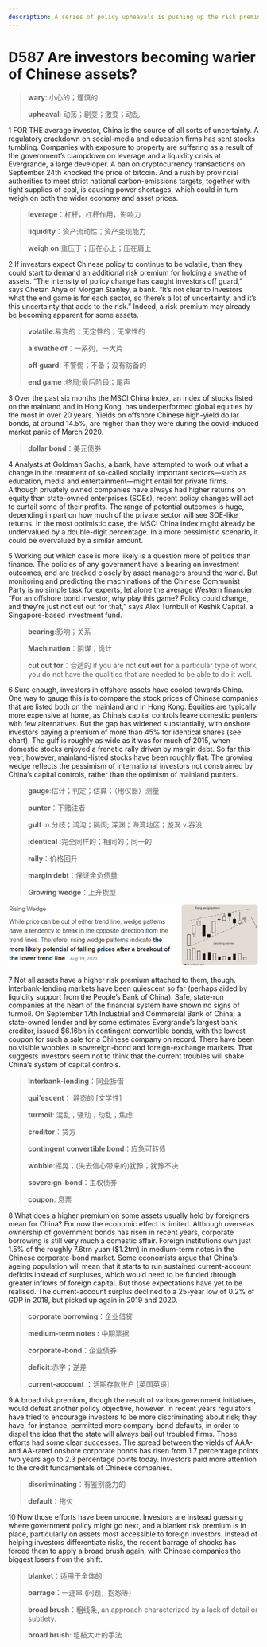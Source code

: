 ```yaml
---
description: A series of policy upheavals is pushing up the risk premium in offshore markets
---
```


# D587 Are investors becoming warier of Chinese assets?
> **wary**: 小心的；谨慎的
 > 
> **upheaval**: 动荡；剧变；激变；动乱
 > 

1 FOR THE average investor, China is the source of all sorts of uncertainty. A regulatory crackdown on social-media and education firms has sent stocks tumbling. Companies with exposure to property are suffering as a result of the government’s clampdown on leverage and a liquidity crisis at Evergrande, a large developer. A ban on cryptocurrency transactions on September 24th knocked the price of bitcoin. And a rush by provincial authorities to meet strict national carbon-emissions targets, together with tight supplies of coal, is causing power shortages, which could in turn weigh on both the wider economy and asset prices.

> **leverage**：杠杆，杠杆作用，影响力
>
> **liquidity**：资产流动性；资产变现能力
>
> **weigh on**:重压于；压在心上；压在肩上
>

2 If investors expect Chinese policy to continue to be volatile, then they could start to demand an additional risk premium for holding a swathe of assets. “The intensity of policy change has caught investors off guard,” says Chetan Ahya of Morgan Stanley, a bank. “It’s not clear to investors what the end game is for each sector, so there’s a lot of uncertainty, and it’s this uncertainty that adds to the risk.” Indeed, a risk premium may already be becoming apparent for some assets.

> **volatile**:易变的；无定性的；无常性的
>
> **a swathe of**：一系列，一大片
>
> **off guard**: 不警惕；不备；没有防备的
>
> **end game** :终局;最后阶段；尾声
>

3 Over the past six months the MSCI China Index, an index of stocks listed on the mainland and in Hong Kong, has underperformed global equities by the most in over 20 years. Yields on offshore Chinese high-yield dollar bonds, at around 14.5%, are higher than they were during the covid-induced market panic of March 2020.

> **dollar bond**：美元债券
>

4 Analysts at Goldman Sachs, a bank, have attempted to work out what a change in the treatment of so-called socially important sectors—such as education, media and entertainment—might entail for private firms. Although privately owned companies have always had higher returns on equity than state-owned enterprises (SOEs), recent policy changes will act to curtail some of their profits. The range of potential outcomes is huge, depending in part on how much of the private sector will see SOE-like returns. In the most optimistic case, the MSCI China index might already be undervalued by a double-digit percentage. In a more pessimistic scenario, it could be overvalued by a similar amount.

5 Working out which case is more likely is a question more of politics than finance. The policies of any government have a bearing on investment outcomes, and are tracked closely by asset managers around the world. But monitoring and predicting the machinations of the Chinese Communist Party is no simple task for experts, let alone the average Western financier. “For an offshore bond investor, why play this game? Policy could change, and they’re just not cut out for that,” says Alex Turnbull of Keshik Capital, a Singapore-based investment fund.

> **bearing**:影响；关系
>
> **Machination**：阴谋；诡计
>
> **cut out for**：合适的 if you are not **cut out** **for** a particular type of work, you do not have the qualities that are needed to be able to do it well.
>

6 Sure enough, investors in offshore assets have cooled towards China. One way to gauge this is to compare the stock prices of Chinese companies that are listed both on the mainland and in Hong Kong. Equities are typically more expensive at home, as China’s capital controls leave domestic punters with few alternatives. But the gap has widened substantially, with onshore investors paying a premium of more than 45% for identical shares (see chart). The gulf is roughly as wide as it was for much of 2015, when domestic stocks enjoyed a frenetic rally driven by margin debt. So far this year, however, mainland-listed stocks have been roughly flat. The growing wedge reflects the pessimism of international investors not constrained by China’s capital controls, rather than the optimism of mainland punters.

> **gauge**:估计；判定；估算；（用仪器）测量
>
> **punter**：下赌注者
>
> **gulf** :n.分歧；鸿沟；隔阂; 深渊；海湾地区；漩涡  v.吞没
>
> **identical** :完全同样的；相同的；同一的
>
> **rally**：价格回升
>
> **margin debt**：保证金负债量
>
> **Growing wedge**：上升楔型
>

![](./img/boxcnJx3dDH8uEqSQSKrXaUloFf.png)

7 Not all assets have a higher risk premium attached to them, though. Interbank-lending markets have been quiescent so far (perhaps aided by liquidity support from the People’s Bank of China). Safe, state-run companies at the heart of the financial system have shown no signs of turmoil. On September 17th Industrial and Commercial Bank of China, a state-owned lender and by some estimates Evergrande’s largest bank creditor, issued $6.16bn in contingent convertible bonds, with the lowest coupon for such a sale for a Chinese company on record. There have been no visible wobbles in sovereign-bond and foreign-exchange markets. That suggests investors seem not to think that the current troubles will shake China’s system of capital controls.

> **Interbank-lending**：同业拆借
>
> **qui'escent**： 静态的 [文学性]
>
> **turmoil**: 混乱；骚动；动乱；焦虑
>
> **creditor**：贷方
>
> **contingent convertible bond**：应急可转债
>
> **wobble**:摇晃；(失去信心带来的)犹豫；犹豫不决
>
> **sovereign-bond**：主权债券
>
> **coupon**: 息票
>

8 What does a higher premium on some assets usually held by foreigners mean for China? For now the economic effect is limited. Although overseas ownership of government bonds has risen in recent years, corporate borrowing is still very much a domestic affair. Foreign institutions own just 1.5% of the roughly 7.6trn yuan ($1.2trn) in medium-term notes in the Chinese corporate-bond market. Some economists argue that China’s ageing population will mean that it starts to run sustained current-account deficits instead of surpluses, which would need to be funded through greater inflows of foreign capital. But those expectations have yet to be realised. The current-account surplus declined to a 25-year low of 0.2% of GDP in 2018, but picked up again in 2019 and 2020.

> **corporate borrowing**：企业借贷
>
> **medium-term notes :** 中期票据
>
> **corporate-bond**：企业债券
>
> **deficit**:赤字；逆差
>
> **current-account** ：活期存款账户 [英国英语]
>

9 A broad risk premium, though the result of various government initiatives, would defeat another policy objective, however. In recent years regulators have tried to encourage investors to be more discriminating about risk; they have, for instance, permitted more company-bond defaults, in order to dispel the idea that the state will always bail out troubled firms. Those efforts had some clear successes. The spread between the yields of AAA- and AA-rated onshore corporate bonds has risen from 1.7 percentage points two years ago to 2.3 percentage points today. Investors paid more attention to the credit fundamentals of Chinese companies.

> **discriminating**：有鉴别能力的
>
> **default**：拖欠
>

10 Now those efforts have been undone. Investors are instead guessing where government policy might go next, and a blanket risk premium is in place, particularly on assets most accessible to foreign investors. Instead of helping investors differentiate risks, the recent barrage of shocks has forced them to apply a broad brush again, with Chinese companies the biggest losers from the shift.

> **blanket**：适用于全体的
>
> **barrage**：一连串 (问题，抱怨等)
>
> **broad brush**：粗线条, an approach characterized by a lack of detail or subtlety.
>
> **broad brush**: 粗枝大叶的手法
>

